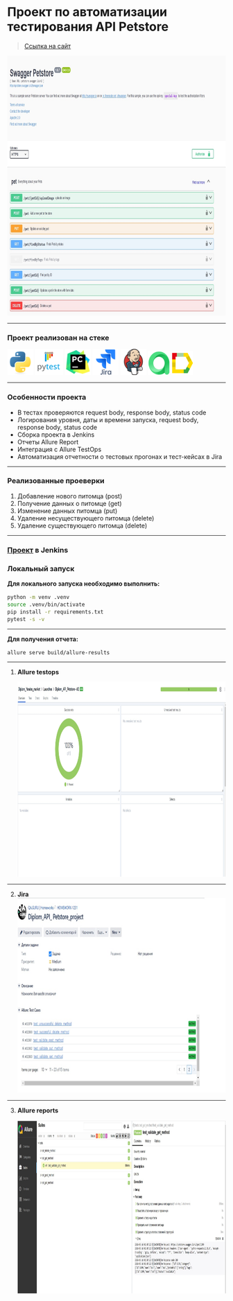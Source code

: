 # Проект по автоматизации тестирования API Petstore

> <a target="_blank" href="https://petstore.swagger.io/#/">Ссылка на сайт</a>

<img src="resources/images/API_petstore.jpg" width="1000" height="600"/>

*** 

### Проект реализован на стеке

<img src="resources/pictures/python-original.svg" width="60" height="60"/> <img src="resources/pictures/pytest-original-wordmark.svg" width="65" height="60"/> <img src="resources/pictures/pycharm-original.svg" width="60" height="60"/> <img src="resources/pictures/jira-original-wordmark.svg" width="60" height="60"/> <img src="resources/pictures/jenkins-original.svg" width="60" height="60"/> <img src="resources/pictures/allure_testops.png" width="50" height="55"/> <img src="resources/pictures/allure_report.png" width="50" height="55"/> 

***  

### Особенности проекта

* В тестах проверяются request body, response body, status code
* Логирования уровня, даты и времени запуска, request body, response body, status code
* Сборка проекта в Jenkins
* Отчеты Allure Report
* Интеграция с Allure TestOps
* Автоматизация отчетности о тестовых прогонах и тест-кейсах в Jira

----

### Реализованные проеверки

1. Добавление нового питомца (post)
2. Получение данных о питомце (get)
3. Изменение данных питомца (put)
4. Удаление несуществующего питомца (delete)
5. Удаление существующего питомца (delete)

____

### [Проект](https://jenkins.autotests.cloud/job/Diplom_API_Petstore/) в Jenkins

### Локальный запуск

**Для локального запуска необходимо выполнить:**

```bash
python -m venv .venv
source .venv/bin/activate
pip install -r requirements.txt
pytest -s -v
```

____
**Для получения отчета:**

```bash
allure serve build/allure-results
```

____

1. **Allure testops** 

   <img src="resources/images/allure_testops.jpg" width="1000" height="450"/>

___  

2. **Jira**  
   <img src="resources/images/api.jpg" width="850" height="450"/>

___  

3. **Allure reports** 

   <img src="resources/images/allure_reports.jpg" width="850" height="400"/>
